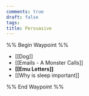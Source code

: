 ```yaml
---
comments: true
draft: false
tags:
title: Persuasive
---
```

%% Begin Waypoint %%
- [[Dog]]
- [[Emails - A Monster Calls]]
- **[[Emu Letters]]**
- [[Why is sleep important]]

%% End Waypoint %%
